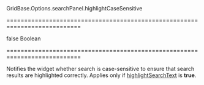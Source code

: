<!--id-->GridBase.Options.searchPanel.highlightCaseSensitive<!--/id-->
===========================================================================
<!--default-->false<!--/default-->
<!--type-->Boolean<!--/type-->
===========================================================================

<!--shortDescription-->
Notifies the widget whether search is case-sensitive to ensure that search results are highlighted correctly. Applies only if [highlightSearchText]({basewidgetpath}/Configuration/searchPanel/#highlightSearchText) is **true**.
<!--/shortDescription-->

<!--fullDescription-->

<!--/fullDescription-->